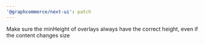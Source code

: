 ```yaml
---
'@graphcommerce/next-ui': patch
---
```


Make sure the minHeight of overlays always have the correct height, even if the
content changes size
